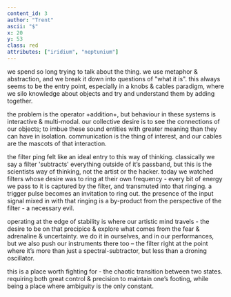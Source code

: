 ```yaml
---
content_id: 3
author: "Trent"
ascii: "$"
x: 20
y: 53
class: red
attributes: ["iridium", "neptunium"]
---
```

we spend so long trying to talk about the thing. we use metaphor & abstraction, and we break it down into questions of "what it is". this always seems to be the entry point, especially in a knobs & cables paradigm, where we silo knowledge about objects and try and understand them by adding together.

the problem is the operator +addition+, but behaviour in these systems is interactive & multi-modal. our collective desire is to see the connections of our objects; to imbue these sound entities with greater meaning than they can have in isolation. communication is the thing of interest, and our cables are the mascots of that interaction.

the filter ping felt like an ideal entry to this way of thinking. classically we say a filter 'subtracts' everything outside of it’s passband, but this is the scientists way of thinking, not the artist or the hacker. today we watched filters whose desire was to ring at their own frequency - every bit of energy we pass to it is captured by the filter, and transmuted into that ringing. a trigger pulse becomes an invitation to ring out. the presence of the input signal mixed in with that ringing is a by-product from the perspective of the filter - a necessary evil.

operating at the edge of stability is where our artistic mind travels - the desire to be on that precipice & explore what comes from the fear & adrenaline & uncertainty. we do it in ourselves, and in our performances, but we also push our instruments there too – the filter right at the point where it’s more than just a spectral-subtractor, but less than a droning oscillator.

this is a place worth fighting for - the chaotic transition between two states. requiring both great control & precision to maintain one’s footing, while being a place where ambiguity is the only constant.